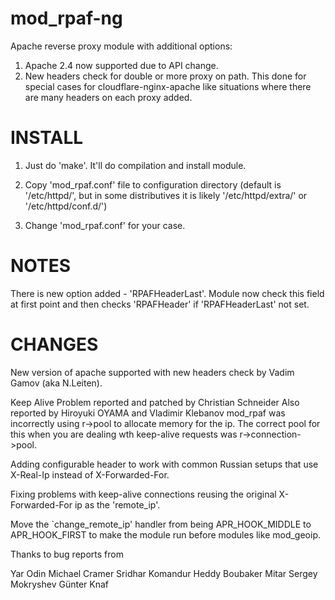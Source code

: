 mod_rpaf-ng
===========

Apache reverse proxy module with additional options:
1. Apache 2.4 now supported due to API change.
2. New headers check for double or more proxy on path.
   This done for special cases for cloudflare-nginx-apache
   like situations where there are many headers on each
   proxy added.


INSTALL
===========
1. Just do 'make'. It'll do compilation and install module.

2. Copy 'mod_rpaf.conf' file to configuration directory (default is '/etc/httpd/',
    but in some distributives it is likely '/etc/httpd/extra/' or '/etc/httpd/conf.d/')

3. Change 'mod_rpaf.conf' for your case.


NOTES
===========
There is new option added - 'RPAFHeaderLast'.
Module now check this field at first point and then checks 'RPAFHeader' if 'RPAFHeaderLast' not set.


CHANGES
===========
New version of apache supported with new headers check by Vadim Gamov (aka N.Leiten).

Keep Alive Problem reported and patched by Christian Schneider
 Also reported by Hiroyuki OYAMA and Vladimir Klebanov
mod_rpaf was incorrectly using r->pool to allocate memory for the
ip. The correct pool for this when you are dealing wth keep-alive
requests was r->connection->pool.

Adding configurable header to work with common Russian setups that
use X-Real-Ip instead of X-Forwarded-For.

Fixing problems with keep-alive connections reusing the original
X-Forwarded-For ip as the 'remote_ip'. 

Move the `change_remote_ip' handler from being APR_HOOK_MIDDLE to
APR_HOOK_FIRST to make the module run before modules like mod_geoip.

Thanks to bug reports from 

Yar Odin
Michael Cramer
Sridhar Komandur
Heddy Boubaker
Mitar
Sergey Mokryshev
Günter Knaf
